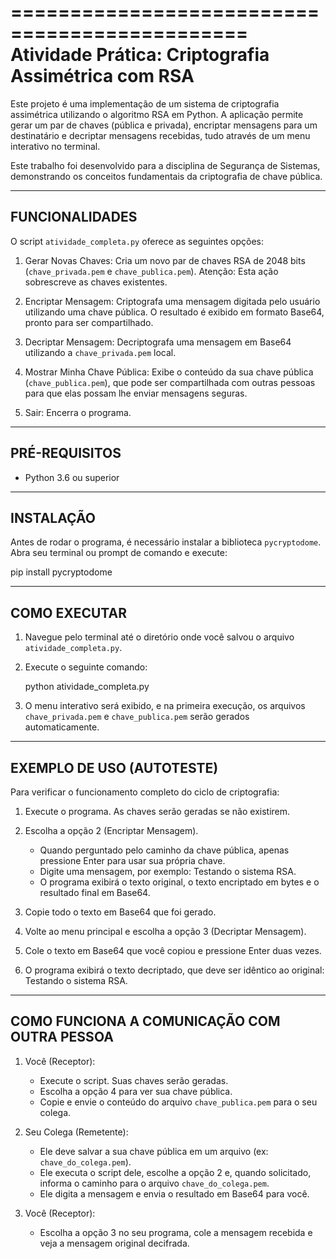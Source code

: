 ==============================================
Atividade Prática: Criptografia Assimétrica com RSA
==============================================

Este projeto é uma implementação de um sistema de criptografia assimétrica utilizando o algoritmo RSA em Python. A aplicação permite gerar um par de chaves (pública e privada), encriptar mensagens para um destinatário e decriptar mensagens recebidas, tudo através de um menu interativo no terminal.

Este trabalho foi desenvolvido para a disciplina de Segurança de Sistemas, demonstrando os conceitos fundamentais da criptografia de chave pública.


--------------------
FUNCIONALIDADES
--------------------

O script `atividade_completa.py` oferece as seguintes opções:

1. Gerar Novas Chaves: Cria um novo par de chaves RSA de 2048 bits (`chave_privada.pem` e `chave_publica.pem`). Atenção: Esta ação sobrescreve as chaves existentes.

2. Encriptar Mensagem: Criptografa uma mensagem digitada pelo usuário utilizando uma chave pública. O resultado é exibido em formato Base64, pronto para ser compartilhado.

3. Decriptar Mensagem: Decriptografa uma mensagem em Base64 utilizando a `chave_privada.pem` local.

4. Mostrar Minha Chave Pública: Exibe o conteúdo da sua chave pública (`chave_publica.pem`), que pode ser compartilhada com outras pessoas para que elas possam lhe enviar mensagens seguras.

5. Sair: Encerra o programa.


--------------------
PRÉ-REQUISITOS
--------------------

- Python 3.6 ou superior


--------------------
INSTALAÇÃO
--------------------

Antes de rodar o programa, é necessário instalar a biblioteca `pycryptodome`. Abra seu terminal ou prompt de comando e execute:

   pip install pycryptodome


--------------------
COMO EXECUTAR
--------------------

1. Navegue pelo terminal até o diretório onde você salvou o arquivo `atividade_completa.py`.

2. Execute o seguinte comando:

   python atividade_completa.py

3. O menu interativo será exibido, e na primeira execução, os arquivos `chave_privada.pem` e `chave_publica.pem` serão gerados automaticamente.


--------------------
EXEMPLO DE USO (AUTOTESTE)
--------------------

Para verificar o funcionamento completo do ciclo de criptografia:

1. Execute o programa. As chaves serão geradas se não existirem.

2. Escolha a opção 2 (Encriptar Mensagem).
   - Quando perguntado pelo caminho da chave pública, apenas pressione Enter para usar sua própria chave.
   - Digite uma mensagem, por exemplo: Testando o sistema RSA.
   - O programa exibirá o texto original, o texto encriptado em bytes e o resultado final em Base64.

3. Copie todo o texto em Base64 que foi gerado.

4. Volte ao menu principal e escolha a opção 3 (Decriptar Mensagem).

5. Cole o texto em Base64 que você copiou e pressione Enter duas vezes.

6. O programa exibirá o texto decriptado, que deve ser idêntico ao original: Testando o sistema RSA.


--------------------
COMO FUNCIONA A COMUNICAÇÃO COM OUTRA PESSOA
--------------------

1. Você (Receptor):
   - Execute o script. Suas chaves serão geradas.
   - Escolha a opção 4 para ver sua chave pública.
   - Copie e envie o conteúdo do arquivo `chave_publica.pem` para o seu colega.

2. Seu Colega (Remetente):
   - Ele deve salvar a sua chave pública em um arquivo (ex: `chave_do_colega.pem`).
   - Ele executa o script dele, escolhe a opção 2 e, quando solicitado, informa o caminho para o arquivo `chave_do_colega.pem`.
   - Ele digita a mensagem e envia o resultado em Base64 para você.

3. Você (Receptor):
   - Escolha a opção 3 no seu programa, cole a mensagem recebida e veja a mensagem original decifrada.
